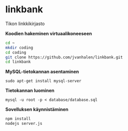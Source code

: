 linkbank
========

Tikon linkkikirjasto

**Koodien hakeminen virtuaalikoneeseen**

```bash
cd ~
mkdir coding
cd coding
git clone https://github.com/jvanhalen/linkbank.git
cd linkbank
```

**MySQL-tietokannan asentaminen**

`sudo apt-get install mysql-server`

**Tietokannan luominen**
 
`mysql -u root -p < database/database.sql`

**Sovelluksen käynnistäminen**

```bash
npm install
nodejs server.js
``` 